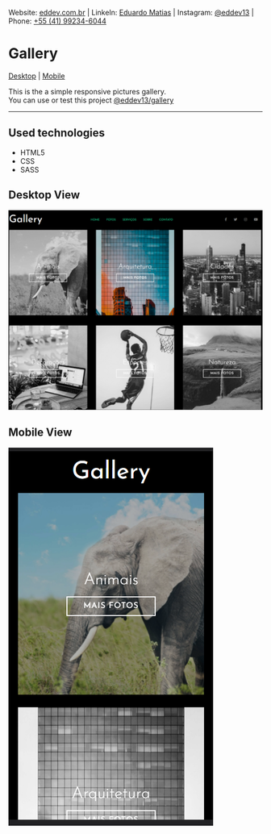 Website: [eddev.com.br](https://eddev.com.br/) | LinkeIn: [Eduardo Matias](https://www.linkedin.com/in/eddev13/) | Instagram: [@eddev13](https://www.instagram.com/eddev13) | Phone: [+55 (41) 99234-6044](tel:+5541992346044)

# Gallery

[Desktop](#desktop) | [Mobile](#mobile)

This is the a simple responsive pictures gallery.  
You can use or test this project [@eddev13/gallery](https://eddev.com.br/projects/gallery)

* * *

## Used technologies

*   HTML5
*   CSS
*   SASS

## Desktop View

![printscreen desktop view](https://github.com/eddev13/gallery/blob/master/img/printscreen/desktop-view.png)

## Mobile View

![printscreen mobile view](https://github.com/eddev13/gallery/blob/master/img/printscreen/mobile-view.png)